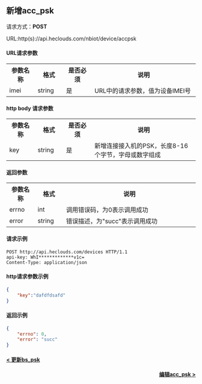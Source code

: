 ﻿新增acc_psk
---

请求方式：**POST**

URL:http(s)://api.heclouds.com/nbiot/device/accpsk


#### URL请求参数

<table>
<tr><th width="15%">参数名称</th><th width="15%">格式</th><th width="15%">是否必须</th><th>说明</th></tr>
<tr><td>imei</td><td>string</td><td>是</td><td>URL中的请求参数，值为设备IMEI号</td></tr>
</table> 

#### http body 请求参数

<table>
<tr><th width="15%">参数名称</th><th width="15%">格式</th><th width="15%">是否必须</th><th>说明</th></tr>
<tr><td>key</td><td>string</td><td>是</td><td>新增连接接入机的PSK，长度8-16个字节，字母或数字组成</td></tr>
</table> 

#### 返回参数

<table>
<tr><th width="15%">参数名称</th><th width="15%">格式</th><th width="70%">说明</th></tr>
<tr><td>errno</td><td>int</td><td>调用错误码，为0表示调用成功</td></tr>
<tr><td>error</td><td> string</td><td>错误描述，为"succ"表示调用成功</td></tr>
</table>

#### 请求示例

```text
POST http://api.heclouds.com/devices HTTP/1.1
api-key: WhI*************v1c=
Content-Type: application/json
```

#### http请求参数示例

```json
{
	"key":"dafdfdsafd" 
}
```

#### 返回示例

```json
{
	"errno": 0,
	"error": "succ"
}
```

#### [< 更新bs_psk](/book/application-develop/list/24update-bs_psk.md)
#### [<div style="text-align: right">编辑acc_psk ></div>](/book/application-develop/list/26edit-acc_psk.md)
